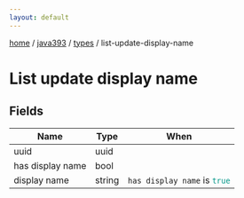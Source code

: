 ```yaml
---
layout: default
---
```


[home](/)  /  [java393](/protocol/java393)  /  [types](/protocol/java393/types)  /  list-update-display-name

# List update display name

## Fields

Name | Type | When
---|---|:---:
uuid | uuid | 
has display name | bool | 
display name | string | <code>has display name</code> is <code><span style="color:#009688">true</span></code>
